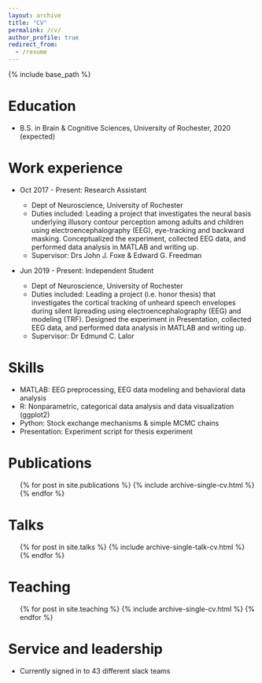 ```yaml
---
layout: archive
title: "CV"
permalink: /cv/
author_profile: true
redirect_from:
  - /resume
---
```


{% include base_path %}

Education
======
* B.S. in Brain & Cognitive Sciences, University of Rochester, 2020 (expected)

Work experience
======
* Oct 2017 - Present: Research Assistant
  * Dept of Neuroscience, University of Rochester
  * Duties included: Leading a project that investigates the neural basis underlying illusory contour perception
among adults and children using electroencephalography (EEG), eye-tracking and backward masking.
Conceptualized the experiment, collected EEG data, and performed data analysis in MATLAB and writing
up.
  * Supervisor: Drs John J. Foxe & Edward G. Freedman

* Jun 2019 - Present: Independent Student
  * Dept of Neuroscience, University of Rochester
  * Duties included: Leading a project (i.e. honor thesis) that investigates the cortical tracking of unheard speech
envelopes during silent lipreading using electroencephalography (EEG) and modeling (TRF). Designed the
experiment in Presentation, collected EEG data, and performed data analysis in MATLAB and writing up.
  * Supervisor: Dr Edmund C. Lalor
  
Skills
======
* MATLAB: EEG preprocessing, EEG data modeling and behavioral data analysis
* R: Nonparametric, categorical data analysis and data visualization (ggplot2)
* Python: Stock exchange mechanisms & simple MCMC chains
* Presentation: Experiment script for thesis experiment

Publications
======
  <ul>{% for post in site.publications %}
    {% include archive-single-cv.html %}
  {% endfor %}</ul>
  
Talks
======
  <ul>{% for post in site.talks %}
    {% include archive-single-talk-cv.html %}
  {% endfor %}</ul>
  
Teaching
======
  <ul>{% for post in site.teaching %}
    {% include archive-single-cv.html %}
  {% endfor %}</ul>
  
Service and leadership
======
* Currently signed in to 43 different slack teams
